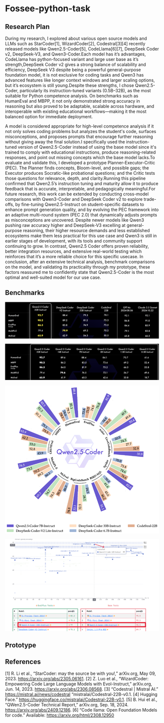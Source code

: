 # Fossee-python-task

## Research Plan
During my research, I explored about various open source models and LLMs such as StarCoder[1], WizardCoder[2], Codestral[3][4] recently released models like Qwen2.5-Coder[5], CodeLlama[6][7], DeepSeek Coder v2, DeepSeek-V3, and Qwen3-Coder.Each model has it’s advantages, CodeLlama has python-focused variant and large user base as it’s strength,DeepSeek Coder v2 gives a strong balance of scalability and efficiency, DeepSeek V3 despite being a powerful general-purpose foundation model, it is not exclusive for coding tasks and Qwen3 has advanced features like longer context windows and larger scaling options, but it’s ecosystem is still young.Despite these strengths, I chose Qwen2.5-Coder, particularly its instruction-tuned variants (0.5B–32B), as the most suitable for Python competence analysis. On benchmarks such as HumanEval and MBPP, it not only demonstrated strong accuracy in reasoning but also proved to be adaptable, scalable across hardware, and interoperable with existing educational workflows—making it the most balanced option for immediate deployment.


A model is considered appropriate for high-level competence analysis if it not only solves coding problems but analyzes the student's code, surfaces misconceptions, and proposes prompts that encourage further reasoning without giving away the final solution.I specifically used the instruction-tuned version of Qwen2.5-Coder instead of using the base model since it's trained to comply with educational instructions, produce reasoning-related responses, and point out missing concepts which the base model lacks.To evaluate and validate this, I developed a prototype Planner-Executor-Critic (PEC). The Planner finds concepts, Bloom-level, and possible gaps; the Executor produces Socratic-like probational questions; and the Critic tests those questions for relevance, depth, and clarity.Running this pipeline confirmed that Qwen2.5’s instruction tuning and maturity allow it to produce feedback that is accurate, interpretable, and pedagogically meaningful.For future research, this work can be extended by conducting cross-model comparisons with Qwen3-Coder and DeepSeek Coder v2 to explore trade-offs, by fine-tuning Qwen2.5-Instruct on student-specific datasets to enhance prompt generation quality, and by evolving the PEC framework into an adaptive multi-round system (PEC 2.0) that dynamically adjusts prompts as misconceptions are uncovered. Despite newer models like Qwen3 pushing raw accuracy higher and DeepSeek-V3 excelling at general-purpose reasoning, their higher resource demands and less established ecosystems make them less practical for this use case and Qwen3 is still in earlier stages of development, with its tools and community support continuing to grow. In contrast, Qwen2.5 Coder offers proven reliability, better integration resources, and extensive real-world testing which reinforces that it’s a more reliable choice for this specific usecase. In conclusion, after an extensive technical analysis, benchmark comparisons on the model, and validating its practicality through my prototype, these factors reassured me to confidently state that Qwen2.5-Coder is the most optimal and well-suited model for our use case.

## Benchmarks
![My Screenshot](assets/benchmarks1.png)


![My Screenshot2](assets/benchmark2.png)


![My Screenshot3](assets/roundbenchmark.png)


![My Screenshot4](assets/evalcomparison.png)

## Prototype
## References
[1] R. Li et al., “StarCoder: may the source be with you!,” arXiv.org, May 09, 2023. https://arxiv.org/abs/2305.06161.
[2] Z. Luo et al., “WizardCoder: Empowering Code Large Language Models with Evol-Instruct,” arXiv.org, Jun. 14, 2023. https://arxiv.org/abs/2306.08568.
[3] “Codestral | Mistral AI.” https://mistral.ai/news/codestral “mistralai/Codestral-22B-v0.1.
[4] Hugging Face.” https://huggingface.co/mistralai/Codestral-22B-v0.1.
[5] B. Hui et al., “QWen2.5-Coder Technical Report,” arXiv.org, Sep. 18, 2024. https://arxiv.org/abs/2409.12186.
[6] “Code llama: Open Foundation Models for code.” Available: https://arxiv.org/html/2308.12950



